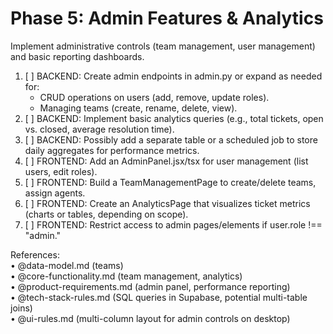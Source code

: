 # Phase 5: Admin Features & Analytics

Implement administrative controls (team management, user management) and basic reporting dashboards.

1. [ ] BACKEND: Create admin endpoints in admin.py or expand as needed for:  
    - CRUD operations on users (add, remove, update roles).  
    - Managing teams (create, rename, delete, view).  
2. [ ] BACKEND: Implement basic analytics queries (e.g., total tickets, open vs. closed, average resolution time).  
3. [ ] BACKEND: Possibly add a separate table or a scheduled job to store daily aggregates for performance metrics.  
4. [ ] FRONTEND: Add an AdminPanel.jsx/tsx for user management (list users, edit roles).  
5. [ ] FRONTEND: Build a TeamManagementPage to create/delete teams, assign agents.  
6. [ ] FRONTEND: Create an AnalyticsPage that visualizes ticket metrics (charts or tables, depending on scope).  
7. [ ] FRONTEND: Restrict access to admin pages/elements if user.role !== "admin."  

References:  
• @data-model.md (teams)  
• @core-functionality.md (team management, analytics)  
• @product-requirements.md (admin panel, performance reporting)  
• @tech-stack-rules.md (SQL queries in Supabase, potential multi-table joins)  
• @ui-rules.md (multi-column layout for admin controls on desktop)
